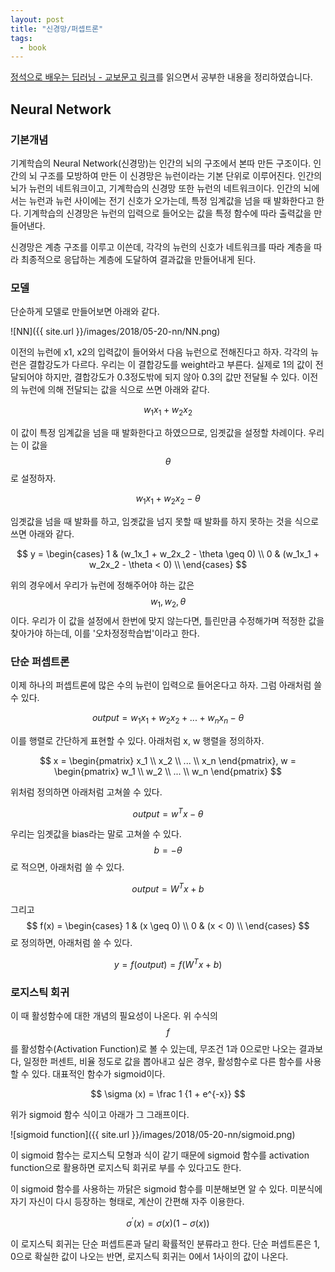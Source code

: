 ```yaml
---
layout: post
title: "신경망/퍼셉트론"
tags:
  - book
---
```


[정석으로 배우는 딥러닝 - 교보문고 링크](https://www.kyobobook.co.kr/product/detailViewKor.laf?mallGb=KOR&ejkGb=KOR&barcode=9791158390822&orderClick=4bb)를 읽으면서 공부한 내용을 정리하였습니다.

## Neural Network

### 기본개념

 기계학습의 Neural Network(신경망)는 인간의 뇌의 구조에서 본따 만든 구조이다. 인간의 뇌 구조를 모방하여 만든 이 신경망은 뉴런이라는 기본 단위로 이루어진다. 인간의 뇌가 뉴런의 네트워크이고, 기계학습의 신경망 또한 뉴런의 네트워크이다. 인간의 뇌에서는 뉴런과 뉴런 사이에는 전기 신호가 오가는데, 특정 임계값을 넘을 때 발화한다고 한다. 기계학습의 신경망은 뉴런의 입력으로 들어오는 값을 특정 함수에 따라 출력값을 만들어낸다.

 신경망은 계층 구조를 이루고 이쓴데, 각각의 뉴런의 신호가 네트워크를 따라 계층을 따라 최종적으로 응답하는 계층에 도달하여 결과값을 만들어내게 된다.

### 모델

 단순하게 모델로 만들어보면 아래와 같다.

 ![NN]({{ site.url }}/images/2018/05-20-nn/NN.png)

 이전의 뉴런에 x1, x2의 입력값이 들어와서 다음 뉴런으로 전해진다고 하자. 각각의 뉴런은 결합강도가 다르다. 우리는 이 결합강도를 weight라고 부른다. 실제로 1의 값이 전달되어야 하지만, 결합강도가 0.3정도밖에 되지 않아 0.3의 값만 전달될 수 있다. 이전의 뉴런에 의해 전달되는 값을 식으로 쓰면 아래와 같다.

 $$ w_1x_1 + w_2x_2 $$

 이 값이 특정 임계값을 넘을 때 발화한다고 하였으므로, 임곗값을 설정할 차례이다. 우리는 이 값을 $$\theta$$로 설정하자.

 $$ w_1x_1 + w_2x_2 - \theta $$

 임곗값을 넘을 때 발화를 하고, 임곗값을 넘지 못할 때 발화를 하지 못하는 것을 식으로 쓰면 아래와 같다.

 $$ y = \begin{cases}
      1 & (w_1x_1 + w_2x_2 - \theta \geq 0) \\
      0 & (w_1x_1 + w_2x_2 - \theta < 0) \\
    \end{cases} $$

 위의 경우에서 우리가 뉴런에 정해주어야 하는 값은 $$w_1, w_2, \theta$$이다. 우리가 이 값을 설정에서 한번에 맞지 않는다면, 틀린만큼 수정해가며 적정한 값을 찾아가야 하는데, 이를 '오차정정학습법'이라고 한다.

### 단순 퍼셉트론

 이제 하나의 퍼셉트론에 많은 수의 뉴런이 입력으로 들어온다고 하자. 그럼 아래처럼 쓸 수 있다.

 $$ output = w_1x_1 + w_2x_2 + ... + w_nx_n - \theta $$

 이를 행렬로 간단하게 표현할 수 있다. 아래처럼 x, w 행렬을 정의하자.

 $$ x = \begin{pmatrix} x_1 \\ x_2 \\ ... \\ x_n \end{pmatrix}, w = \begin{pmatrix} w_1 \\ w_2 \\ ... \\ w_n \end{pmatrix} $$

 위처럼 정의하면 아래처럼 고쳐쓸 수 있다.

 $$ output = w^Tx - \theta $$

 우리는 임곗값을 bias라는 말로 고쳐쓸 수 있다. $$ b = - \theta $$로 적으면, 아래처럼 쓸 수 있다.

 $$ output = W^Tx + b $$

 그리고 $$ f(x) = \begin{cases}
      1 & (x \geq 0) \\
      0 & (x < 0) \\
    \end{cases} $$로 정의하면, 아래처럼 쓸 수 있다.

 $$ y = f(output) = f(W^Tx + b) $$

### 로지스틱 회귀

 이 때 활성함수에 대한 개념의 필요성이 나온다. 위 수식의 $$f$$를 활성함수(Activation Function)로 볼 수 있는데, 무조건 1과 0으로만 나오는 결과보다, 일정한 퍼센트, 비율 정도로 값을 뽑아내고 싶은 경우, 활성함수로 다른 함수를 사용할 수 있다. 대표적인 함수가 sigmoid이다.

 $$ \sigma (x) = \frac 1 {1 + e^{-x}} $$

 위가 sigmoid 함수 식이고 아래가 그 그래프이다.

 ![sigmoid function]({{ site.url }}/images/2018/05-20-nn/sigmoid.png)

 이 sigmoid 함수는 로지스틱 모형과 식이 같기 때문에 sigmoid 함수를 activation function으로 활용하면 로지스틱 회귀로 부를 수 있다고도 한다.

 이 sigmoid 함수를 사용하는 까닭은 sigmoid 함수를 미분해보면 알 수 있다. 미분식에 자기 자신이 다시 등장하는 형태로, 계산이 간편해 자주 이용한다.

 $$ \sigma^\prime (x) = \sigma (x) (1 - \sigma (x)) $$

 이 로지스틱 회귀는 단순 퍼셉트론과 달리 확률적인 분류라고 한다. 단순 퍼셉트론은 1, 0으로 확실한 값이 나오는 반면, 로지스틱 회귀는 0에서 1사이의 값이 나온다.
